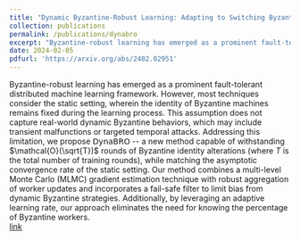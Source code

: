 ```yaml
---
title: "Dynamic Byzantine-Robust Learning: Adapting to Switching Byzantine Workers"
collection: publications
permalink: /publications/dynabro
excerpt: "Byzantine-robust learning has emerged as a prominent fault-tolerant distributed machine learning framework. However, most techniques consider the static setting, wherein the identity of Byzantine machines remains fixed during the learning process. This assumption does not capture real-world dynamic Byzantine behaviors, which may include transient malfunctions or targeted temporal attacks. Addressing this limitation, we propose 𝖣𝗒𝗇𝖺𝖡𝖱𝖮 -- a new method capable of withstanding $\mathcal{O}(\sqrt{T})$ rounds of Byzantine identity alterations (where $T$ is the total number of training rounds), while matching the asymptotic convergence rate of the static setting. Our method combines a multi-level Monte Carlo (MLMC) gradient estimation technique with robust aggregation of worker updates and incorporates a fail-safe filter to limit bias from dynamic Byzantine strategies. Additionally, by leveraging an adaptive learning rate, our approach eliminates the need for knowing the percentage of Byzantine workers.  <br> <a href='https://arxiv.org/abs/2402.02951'>link</a> <br>" 
date: 2024-02-05
pdfurl: 'https://arxiv.org/abs/2402.02951'
---  
```

Byzantine-robust learning has emerged as a prominent fault-tolerant distributed machine learning framework. However, most techniques consider the static setting, wherein the identity of Byzantine machines remains fixed during the learning process. This assumption does not capture real-world dynamic Byzantine behaviors, which may include transient malfunctions or targeted temporal attacks. Addressing this limitation, we propose 𝖣𝗒𝗇𝖺𝖡𝖱𝖮 -- a new method capable of withstanding $\mathcal{O}(\sqrt{T})$ rounds of Byzantine identity alterations (where $T$ is the total number of training rounds), while matching the asymptotic convergence rate of the static setting. Our method combines a multi-level Monte Carlo (MLMC) gradient estimation technique with robust aggregation of worker updates and incorporates a fail-safe filter to limit bias from dynamic Byzantine strategies. Additionally, by leveraging an adaptive learning rate, our approach eliminates the need for knowing the percentage of Byzantine workers.
<br> <a href='https://arxiv.org/abs/2402.02951'>link</a> <br>
